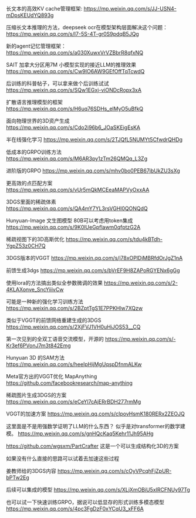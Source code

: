 长文本的高效KV cache管理框架: https://mp.weixin.qq.com/s/JJ-USN4-mDpsKEUdYQ893g

压缩长文本推理的方法，deepseek ocr在模型架构层面解决这个问题：https://mp.weixin.qq.com/s/I7-5S-4T-gr0S9pdqB5JQg

新的agent记忆管理框架： https://mp.weixin.qq.com/s/a030XuwxVrVZBbrR8qfxNQ

SAIT 加拿大分区用7M 小模型实现的接近LLM的推理效果
https://mp.weixin.qq.com/s/Cw9IO6AW9GEfOffTqTcwdQ

后训练的科普帖子，可以拿来做个后训练试试
https://mp.weixin.qq.com/s/SQw1EGxj-viONDcRopx3xA

扩散语言推理模型的框架
https://mp.weixin.qq.com/s/H6uq76SDHs_elMyO5uBfkQ

面向物理世界的3D资产生成
https://mp.weixin.qq.com/s/Cdo2i96b6_JOaSKEigEsKA

半在线强化学习
https://mp.weixin.qq.com/s/2TJQfL5NUMYt5CfwdrQHDg

低成本的GRPO训练方法
https://mp.weixin.qq.com/s/M6AR3py1zTm26QMQq_L3Zg

进阶版的GRPO
https://mp.weixin.qq.com/s/mhv0bo0PEB67jbUkZU3sXg

更高效的点匹配方案
https://mp.weixin.qq.com/s/vUr5mQkMCEeaMAPVyOxxAA

3DGS里面的稀疏体素
https://mp.weixin.qq.com/s/QA4mY7YL3rsVGHl0QONQdQ

Hunyuan-Image 文生图模型 80B可以考虑用token集成
https://mp.weixin.qq.com/s/9K0lUeGpflawm0qfptzG2A

稀疏视图下的3D高斯优化
https://mp.weixin.qq.com/s/tdu4kBTdh-YgpZ53z0CH7Q

3DGS版本的VGGT
https://mp.weixin.qq.com/s/j78xOPlDjMBRfdOrJgZ1nA

前馈生成3dgs
https://mp.weixin.qq.com/s/bVrEF9H8ZAPoRGYENx6gGg

使用lora的方法搞出类似全参数微调的效果
https://mp.weixin.qq.com/s/2-4KLAXonve_SncYiiivCw

可能是一种新的强化学习训练方法
https://mp.weixin.qq.com/s/2BZptTgS1E7PPKHlw7XQzw

类似于VGGT的前馈网络重建生成的3DGS
https://mp.weixin.qq.com/s/2XjFVJ1VH0uHiJOS53__CQ

第一次见到的全双工语音交流模型，开源的
https://mp.weixin.qq.com/s/-Kr3ef6PVonJ7m3t842Emg

Hunyuan 3D 的SAM方法
https://mp.weixin.qq.com/s/heeIpHijMgUqspDfnmALKw

Meta官方出的VGGT优化 MapAnything
https://github.com/facebookresearch/map-anything

稀疏图片生成3DGS的方案
https://mp.weixin.qq.com/s/eCeYl7cAjERrBDH277rmMg

VGGT的加速方案
https://mp.weixin.qq.com/s/cIpovHsmK180RERx2ZEOJQ

这里面是不是用强数学证明了LLM的什么东西？ 似乎是对transformer的数学建模。
https://mp.weixin.qq.com/s/gnHQcKaq5Kehr11Jh95AHg

https://github.com/wgsxm/PartCrafter
这是一个可以生成结构化3D的方案

如果没有什么直接的思路可以试着去加速这些过程

姜教师给的3DGS内容
https://mp.weixin.qq.com/s/cOyVPcqhFjZpUR-bPTw2Eg

后续可以集成的模型
https://mp.weixin.qq.com/s/XLjXmOBiU5xIRCFNUy97Tg

也可以试一下快速训练GRPO，据说可以低显存的形式训练多模态模型
https://mp.weixin.qq.com/s/4pc3FgDzF0xYCqU3_xFF6A